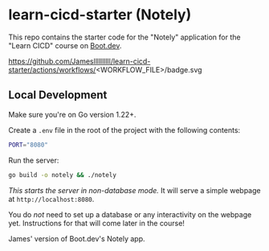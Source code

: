 # learn-cicd-starter (Notely)

This repo contains the starter code for the "Notely" application for the "Learn CICD" course on [Boot.dev](https://boot.dev).

https://github.com/Jamesllllllllll/learn-cicd-starter/actions/workflows/<WORKFLOW_FILE>/badge.svg

## Local Development

Make sure you're on Go version 1.22+.

Create a `.env` file in the root of the project with the following contents:

```bash
PORT="8080"
```

Run the server:

```bash
go build -o notely && ./notely
```

*This starts the server in non-database mode.* It will serve a simple webpage at `http://localhost:8080`.

You do *not* need to set up a database or any interactivity on the webpage yet. Instructions for that will come later in the course!

James' version of Boot.dev's Notely app.
